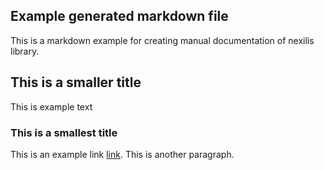 ## Example generated markdown file

This is a markdown example for creating manual documentation of nexilis library.

## This is a smaller title

This is example text

### This is a smallest title

This is an example link [link](https://www.youtube.com/watch?v=dQw4w9WgXcQ). This is another paragraph.